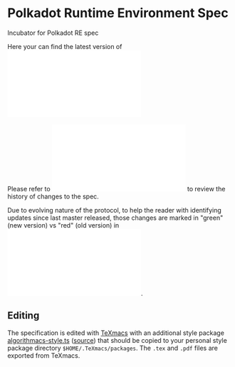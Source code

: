 # Polkadot Runtime Environment Spec
Incubator for Polkadot RE spec

Here your can find the latest version of ![Polkadot Runtime Environment Specification](./polkadot_re_spec.pdf) 

Please refer to ![Change log](./pdre_change_log.org) to review the history of changes to the spec.

Due to evolving nature of the protocol, to help the reader with identifying updates since last master released, those changes are marked in "green" (new version) vs "red" (old version) in ![polkadot_re_spec-diffed-updates.pdf](./polkadot_re_spec-diffed-updates.pdf).

## Editing

The specification is edited with [TeXmacs](https://www.texmacs.org/) with an
additional style package [algorithmacs-style.ts](./algorithmacs-style.ts)
([source](https://gitlab.com/syedahmad/algorithmacs))
that should be copied to your personal style package directory
`$HOME/.TeXmacs/packages`. The `.tex` and `.pdf` files are exported from
TeXmacs.

